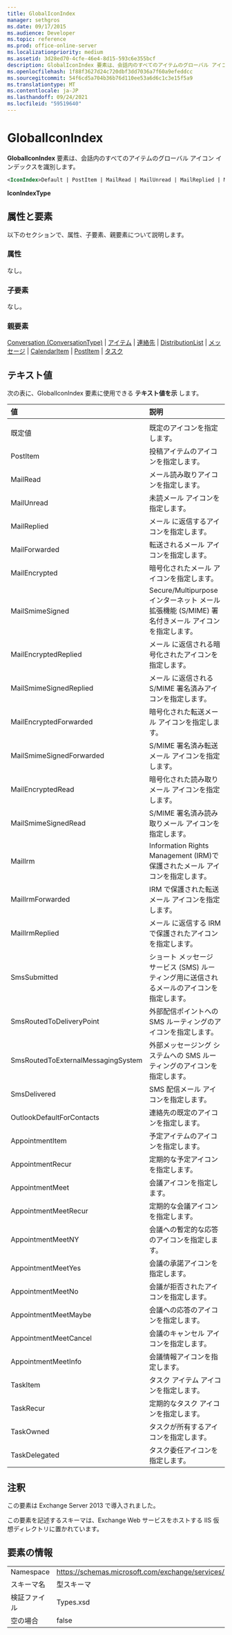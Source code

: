 ```yaml
---
title: GlobalIconIndex
manager: sethgros
ms.date: 09/17/2015
ms.audience: Developer
ms.topic: reference
ms.prod: office-online-server
ms.localizationpriority: medium
ms.assetid: 3d28ed70-4cfe-46e4-8d15-593c6e355bcf
description: GlobalIconIndex 要素は、会話内のすべてのアイテムのグローバル アイコン インデックスを識別します。
ms.openlocfilehash: 1f88f3627d24c720dbf3dd7036a7f60a9efeddcc
ms.sourcegitcommit: 54f6cd5a704b36b76d110ee53a6d6c1c3e15f5a9
ms.translationtype: MT
ms.contentlocale: ja-JP
ms.lasthandoff: 09/24/2021
ms.locfileid: "59519640"
---
```

# <a name="globaliconindex"></a>GlobalIconIndex

**GlobalIconIndex** 要素は、会話内のすべてのアイテムのグローバル アイコン インデックスを識別します。 
  
```XML
<IconIndex>Default | PostItem | MailRead | MailUnread | MailReplied | MailForwarded | MailEncrypted | MailSmimeSigned | MailEncrytedReplied | MailSmimeSignedReplied | MailEncryptedForwarded | MailSmimeSignedForwarded | MailEncryptedRead | MailSmimeSignedRead | MailIrm | MaillrmForwarded | MaillrmReplied | SmsSubmitted | SmsRoutedToDeliveryPoint | SmsRoutedToExternalMessagingSystem | SmsDelivered | OutlookDefaultForContacts | AppointmentItem | AppointmentRecur | AppointmentMeet | AppointmentMeetRecur | AppointmentMeetNY | AppointmentMeetYes | AppointmentMeetNo | AppointmentMeetMaybe | AppointmentMeetCancel | AppointmentMeetInfo | TaskItem | TaskRecur | TaskOwned | TaskDelegated</IconIndex>
```

 **IconIndexType**
## <a name="attributes-and-elements"></a>属性と要素

以下のセクションで、属性、子要素、親要素について説明します。
  
### <a name="attributes"></a>属性

なし。
  
### <a name="child-elements"></a>子要素

なし。
  
### <a name="parent-elements"></a>親要素

[Conversation (ConversationType)](conversation-conversationtype.md)  | [アイテム](item.md)  | [連絡先](contact.md)  | [DistributionList](distributionlist.md)  | [メッセージ](message-ex15websvcsotherref.md)  | [CalendarItem](calendaritem.md)  | [PostItem](postitem.md)  | [タスク](task.md)
  
## <a name="text-value"></a>テキスト値

次の表に、GlobalIconIndex 要素に使用できる **テキスト値を示** します。 
  
|**値**|**説明**|
|:-----|:-----|
|||
|既定値  <br/> |既定のアイコンを指定します。  <br/> |
|PostItem  <br/> |投稿アイテムのアイコンを指定します。  <br/> |
|MailRead  <br/> |メール読み取りアイコンを指定します。  <br/> |
|MailUnread  <br/> |未読メール アイコンを指定します。  <br/> |
|MailReplied  <br/> |メール に返信するアイコンを指定します。  <br/> |
|MailForwarded  <br/> |転送されるメール アイコンを指定します。  <br/> |
|MailEncrypted  <br/> |暗号化されたメール アイコンを指定します。  <br/> |
|MailSmimeSigned  <br/> |Secure/Multipurpose インターネット メール拡張機能 (S/MIME) 署名付きメール アイコンを指定します。  <br/> |
|MailEncryptedReplied  <br/> |メール に返信される暗号化されたアイコンを指定します。  <br/> |
|MailSmimeSignedReplied  <br/> |メール に返信される S/MIME 署名済みアイコンを指定します。  <br/> |
|MailEncryptedForwarded  <br/> |暗号化された転送メール アイコンを指定します。  <br/> |
|MailSmimeSignedForwarded  <br/> |S/MIME 署名済み転送メール アイコンを指定します。  <br/> |
|MailEncryptedRead  <br/> |暗号化された読み取りメール アイコンを指定します。  <br/> |
|MailSmimeSignedRead  <br/> |S/MIME 署名済み読み取りメール アイコンを指定します。  <br/> |
|MailIrm  <br/> |Information Rights Management (IRM)で保護されたメール アイコンを指定します。  <br/> |
|MailIrmForwarded  <br/> |IRM で保護された転送メール アイコンを指定します。  <br/> |
|MailIrmReplied  <br/> |メール に返信する IRM で保護されたアイコンを指定します。  <br/> |
|SmsSubmitted  <br/> |ショート メッセージ サービス (SMS) ルーティング用に送信されるメールのアイコンを指定します。  <br/> |
|SmsRoutedToDeliveryPoint  <br/> |外部配信ポイントへの SMS ルーティングのアイコンを指定します。  <br/> |
|SmsRoutedToExternalMessagingSystem  <br/> |外部メッセージング システムへの SMS ルーティングのアイコンを指定します。  <br/> |
|SmsDelivered  <br/> |SMS 配信メール アイコンを指定します。  <br/> |
|OutlookDefaultForContacts  <br/> |連絡先の既定のアイコンを指定します。  <br/> |
|AppointmentItem  <br/> |予定アイテムのアイコンを指定します。  <br/> |
|AppointmentRecur  <br/> |定期的な予定アイコンを指定します。  <br/> |
|AppointmentMeet  <br/> |会議アイコンを指定します。  <br/> |
|AppointmentMeetRecur  <br/> |定期的な会議アイコンを指定します。  <br/> |
|AppointmentMeetNY  <br/> |会議への暫定的な応答のアイコンを指定します。  <br/> |
|AppointmentMeetYes  <br/> |会議の承諾アイコンを指定します。  <br/> |
|AppointmentMeetNo  <br/> |会議が拒否されたアイコンを指定します。  <br/> |
|AppointmentMeetMaybe  <br/> |会議への応答のアイコンを指定します。  <br/> |
|AppointmentMeetCancel  <br/> |会議のキャンセル アイコンを指定します。  <br/> |
|AppointmentMeetInfo  <br/> |会議情報アイコンを指定します。  <br/> |
|TaskItem  <br/> |タスク アイテム アイコンを指定します。  <br/> |
|TaskRecur  <br/> |定期的なタスク アイコンを指定します。  <br/> |
|TaskOwned  <br/> |タスクが所有するアイコンを指定します。  <br/> |
|TaskDelegated  <br/> |タスク委任アイコンを指定します。  <br/> |
   
## <a name="remarks"></a>注釈

この要素は Exchange Server 2013 で導入されました。
  
この要素を記述するスキーマは、Exchange Web サービスをホストする IIS 仮想ディレクトリに置かれています。
  
## <a name="element-information"></a>要素の情報

|||
|:-----|:-----|
|Namespace  <br/> |https://schemas.microsoft.com/exchange/services/2006/types  <br/> |
|スキーマ名  <br/> |型スキーマ  <br/> |
|検証ファイル  <br/> |Types.xsd  <br/> |
|空の場合  <br/> |false  <br/> |
   

